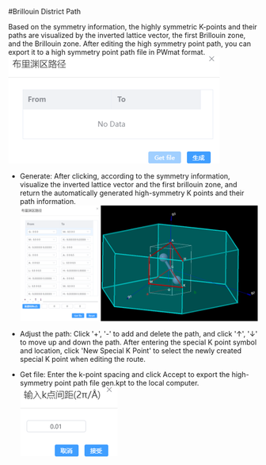 #Brillouin District Path

Based on the symmetry information, the highly symmetric K-points and their paths are visualized by the inverted lattice vector, the first Brillouin zone, and the Brillouin zone. After editing the high symmetry point path, you can export it to a high symmetry point path file in PWmat format.
![qstudio_manual_settings_symmtry_drawbrillouin](./nested/qstudio_manual_settings_symmtry_drawbrillouin.png)

- Generate: After clicking, according to the symmetry information, visualize the inverted lattice vector and the first brillouin zone, and return the automatically generated high-symmetry K points and their path information.
![qstudio_manual_settings_symmtry_drawbrillouin_generate](./nested/qstudio_manual_settings_symmtry_drawbrillouin_generate.png)
- Adjust the path: Click '+', '-' to add and delete the path, and click '↑', '↓' to move up and down the path. After entering the special K point symbol and location, click 'New Special K Point' to select the newly created special K point when editing the route.
  
- Get file: Enter the k-point spacing and click Accept to export the high-symmetry point path file gen.kpt to the local computer.
![qstudio_manual_settings_symmtry_drawbrillouin_getfile](./nested/qstudio_manual_settings_symmtry_drawbrillouin_getfile.png)